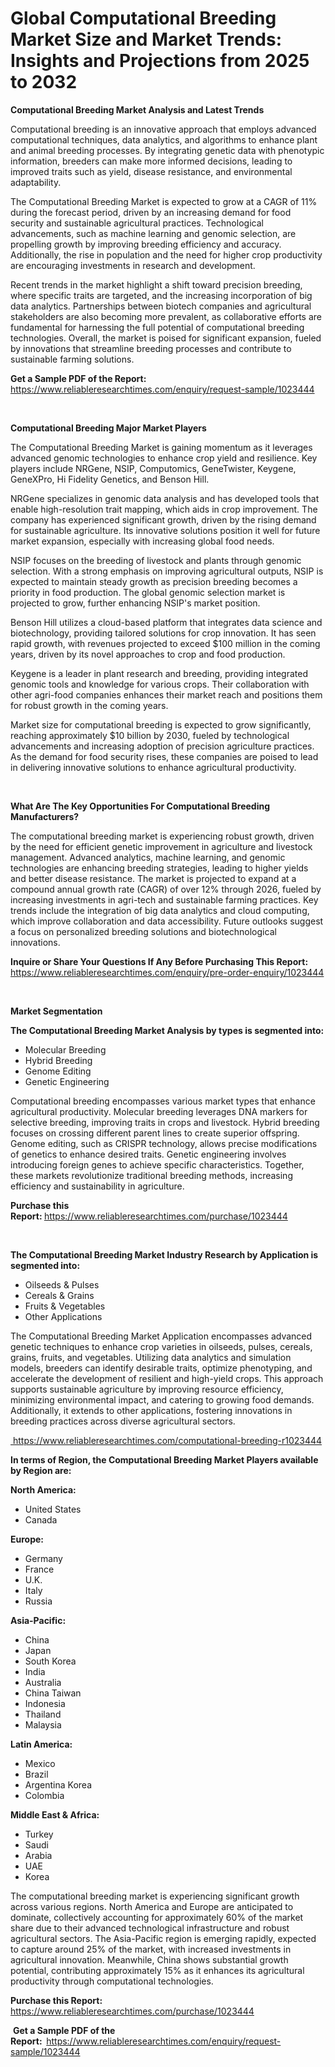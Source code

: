 <p><h1>Global Computational Breeding Market Size and Market Trends: Insights and Projections from 2025 to 2032</h1></p><p><strong>Computational Breeding Market Analysis and Latest Trends</strong></p>
<p><p>Computational breeding is an innovative approach that employs advanced computational techniques, data analytics, and algorithms to enhance plant and animal breeding processes. By integrating genetic data with phenotypic information, breeders can make more informed decisions, leading to improved traits such as yield, disease resistance, and environmental adaptability.</p><p>The Computational Breeding Market is expected to grow at a CAGR of 11% during the forecast period, driven by an increasing demand for food security and sustainable agricultural practices. Technological advancements, such as machine learning and genomic selection, are propelling growth by improving breeding efficiency and accuracy. Additionally, the rise in population and the need for higher crop productivity are encouraging investments in research and development.</p><p>Recent trends in the market highlight a shift toward precision breeding, where specific traits are targeted, and the increasing incorporation of big data analytics. Partnerships between biotech companies and agricultural stakeholders are also becoming more prevalent, as collaborative efforts are fundamental for harnessing the full potential of computational breeding technologies. Overall, the market is poised for significant expansion, fueled by innovations that streamline breeding processes and contribute to sustainable farming solutions.</p></p>
<p><strong>Get a Sample PDF of the Report:&nbsp;</strong> <a href="https://www.reliableresearchtimes.com/enquiry/request-sample/1023444?utm_campaign=1581&utm_medium=2&utm_source=Github&utm_content=ia&utm_term=18042025&utm_id=computational-breeding">https://www.reliableresearchtimes.com/enquiry/request-sample/1023444</a></p>
<p>&nbsp;</p>
<p><strong>Computational Breeding Major Market Players</strong></p>
<p><p>The Computational Breeding Market is gaining momentum as it leverages advanced genomic technologies to enhance crop yield and resilience. Key players include NRGene, NSIP, Computomics, GeneTwister, Keygene, GeneXPro, Hi Fidelity Genetics, and Benson Hill.</p><p>NRGene specializes in genomic data analysis and has developed tools that enable high-resolution trait mapping, which aids in crop improvement. The company has experienced significant growth, driven by the rising demand for sustainable agriculture. Its innovative solutions position it well for future market expansion, especially with increasing global food needs.</p><p>NSIP focuses on the breeding of livestock and plants through genomic selection. With a strong emphasis on improving agricultural outputs, NSIP is expected to maintain steady growth as precision breeding becomes a priority in food production. The global genomic selection market is projected to grow, further enhancing NSIP's market position.</p><p>Benson Hill utilizes a cloud-based platform that integrates data science and biotechnology, providing tailored solutions for crop innovation. It has seen rapid growth, with revenues projected to exceed $100 million in the coming years, driven by its novel approaches to crop and food production.</p><p>Keygene is a leader in plant research and breeding, providing integrated genomic tools and knowledge for various crops. Their collaboration with other agri-food companies enhances their market reach and positions them for robust growth in the coming years.</p><p>Market size for computational breeding is expected to grow significantly, reaching approximately $10 billion by 2030, fueled by technological advancements and increasing adoption of precision agriculture practices. As the demand for food security rises, these companies are poised to lead in delivering innovative solutions to enhance agricultural productivity.</p></p>
<p>&nbsp;</p>
<p><strong>What Are The Key Opportunities For Computational Breeding Manufacturers?</strong></p>
<p><p>The computational breeding market is experiencing robust growth, driven by the need for efficient genetic improvement in agriculture and livestock management. Advanced analytics, machine learning, and genomic technologies are enhancing breeding strategies, leading to higher yields and better disease resistance. The market is projected to expand at a compound annual growth rate (CAGR) of over 12% through 2026, fueled by increasing investments in agri-tech and sustainable farming practices. Key trends include the integration of big data analytics and cloud computing, which improve collaboration and data accessibility. Future outlooks suggest a focus on personalized breeding solutions and biotechnological innovations.</p></p>
<p><strong>Inquire or Share Your Questions If Any Before Purchasing This Report:</strong> <a href="https://www.reliableresearchtimes.com/enquiry/pre-order-enquiry/1023444?utm_campaign=1581&utm_medium=2&utm_source=Github&utm_content=ia&utm_term=18042025&utm_id=computational-breeding">https://www.reliableresearchtimes.com/enquiry/pre-order-enquiry/1023444</a></p>
<p>&nbsp;</p>
<p><strong>Market Segmentation</strong></p>
<p><strong>The Computational Breeding Market Analysis by types is segmented into:</strong></p>
<p><ul><li>Molecular Breeding</li><li>Hybrid Breeding</li><li>Genome Editing</li><li>Genetic Engineering</li></ul></p>
<p><p>Computational breeding encompasses various market types that enhance agricultural productivity. Molecular breeding leverages DNA markers for selective breeding, improving traits in crops and livestock. Hybrid breeding focuses on crossing different parent lines to create superior offspring. Genome editing, such as CRISPR technology, allows precise modifications of genetics to enhance desired traits. Genetic engineering involves introducing foreign genes to achieve specific characteristics. Together, these markets revolutionize traditional breeding methods, increasing efficiency and sustainability in agriculture.</p></p>
<p><strong>Purchase this Report:&nbsp;</strong><a href="https://www.reliableresearchtimes.com/purchase/1023444?utm_campaign=1581&utm_medium=2&utm_source=Github&utm_content=ia&utm_term=18042025&utm_id=computational-breeding">https://www.reliableresearchtimes.com/purchase/1023444</a></p>
<p>&nbsp;</p>
<p><strong>The Computational Breeding Market Industry Research by Application is segmented into:</strong></p>
<p><ul><li>Oilseeds & Pulses</li><li>Cereals & Grains</li><li>Fruits & Vegetables</li><li>Other Applications</li></ul></p>
<p><p>The Computational Breeding Market Application encompasses advanced genetic techniques to enhance crop varieties in oilseeds, pulses, cereals, grains, fruits, and vegetables. Utilizing data analytics and simulation models, breeders can identify desirable traits, optimize phenotyping, and accelerate the development of resilient and high-yield crops. This approach supports sustainable agriculture by improving resource efficiency, minimizing environmental impact, and catering to growing food demands. Additionally, it extends to other applications, fostering innovations in breeding practices across diverse agricultural sectors.</p></p>
<p><a href="https://www.reliableresearchtimes.com/computational-breeding-r1023444?utm_campaign=1581&utm_medium=2&utm_source=Github&utm_content=ia&utm_term=18042025&utm_id=computational-breeding">&nbsp;https://www.reliableresearchtimes.com/computational-breeding-r1023444</a></p>
<p><strong>In terms of Region, the Computational Breeding Market Players available by Region are:</strong></p>
<p>
    <p> <strong> North America: </strong>
        <ul>
            <li>United States</li>
            <li>Canada</li>
        </ul>
        </p> 
    <p> <strong> Europe: </strong>
        <ul>
            <li>Germany</li>
            <li>France</li>
            <li>U.K.</li>
            <li>Italy</li>
            <li>Russia</li>
        </ul>
        </p> 
    <p> <strong> Asia-Pacific: </strong>
        <ul>
            <li>China</li>
            <li>Japan</li>
            <li>South Korea</li>
            <li>India</li>
            <li>Australia</li>
            <li>China Taiwan</li>
            <li>Indonesia</li>
            <li>Thailand</li>
            <li>Malaysia</li>
        </ul>
        </p> 
    <p> <strong> Latin America: </strong>
        <ul>
            <li>Mexico</li>
            <li>Brazil</li>
            <li>Argentina Korea</li>
            <li>Colombia</li>
        </ul>
        </p> 
    <p> <strong> Middle East & Africa: </strong>
        <ul>
            <li>Turkey</li>
            <li>Saudi</li>
            <li>Arabia</li>
            <li>UAE</li>
            <li>Korea</li>
        </ul>
    </p>
    </p>
<p><p>The computational breeding market is experiencing significant growth across various regions. North America and Europe are anticipated to dominate, collectively accounting for approximately 60% of the market share due to their advanced technological infrastructure and robust agricultural sectors. The Asia-Pacific region is emerging rapidly, expected to capture around 25% of the market, with increased investments in agricultural innovation. Meanwhile, China shows substantial growth potential, contributing approximately 15% as it enhances its agricultural productivity through computational technologies.</p></p>
<p><strong>Purchase this Report: </strong><a href="https://www.reliableresearchtimes.com/purchase/1023444?utm_campaign=1581&utm_medium=2&utm_source=Github&utm_content=ia&utm_term=18042025&utm_id=computational-breeding">https://www.reliableresearchtimes.com/purchase/1023444</a></p>
<p>&nbsp;<strong>Get a Sample PDF of the Report:&nbsp;&nbsp;</strong><a href="https://www.reliableresearchtimes.com/enquiry/request-sample/1023444?utm_campaign=1581&utm_medium=2&utm_source=Github&utm_content=ia&utm_term=18042025&utm_id=computational-breeding">https://www.reliableresearchtimes.com/enquiry/request-sample/1023444</a></p>
<p><strong></strong></p>
<p><p></p><p></p><p></p></p>